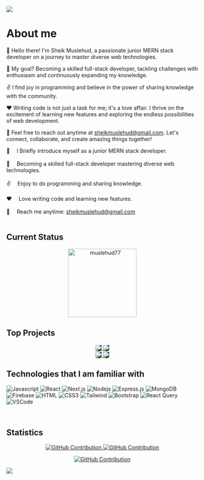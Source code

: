 <!-- banner -->
  <a target="_blank" href="https://www.linkedin.com/in/muslehud777/"><img src="https://github.com/Muslehud77/Muslehud77/blob/main/Assets/banner-muslehud77.gif?raw=true" height="auto"  style="border-radius:1%"></a>

# About me
 
<p>
 
👋 Hello there! I'm Sheik Muslehud, a passionate junior MERN stack developer on a journey to master diverse web technologies.

💪 My goal? Becoming a skilled full-stack developer, tackling challenges with enthusiasm and continuously expanding my knowledge.

✌️ I find joy in programming and believe in the power of sharing knowledge with the community.

❤️ Writing code is not just a task for me; it's a love affair. I thrive on the excitement of learning new features and exploring the endless possibilities of web development.

💬 Feel free to reach out anytime at sheikmuslehud@gmail.com. Let's connect, collaborate, and create amazing things together!
  
👋&emsp; I Briefly introduce myself as a junior MERN stack developer. <br/><br/>
💪&emsp; Becoming a skilled full-stack developer mastering diverse web technologies. <br/><br/>
 ✌️&emsp; Enjoy to do programming and sharing knowledge. <br/><br/>
 ❤️&emsp; Love writing code and learning new features.<br/><br/>
  💬&emsp; Reach me anytime: sheikmuslehud@gmail.com<br/><br/>


</p>


 ## Current Status


<p  align="center"><img align="center" height="180em" src="https://github-readme-streak-stats.herokuapp.com?user=muslehud77&theme=black-ice&hide_border=true&date_format=j%20M%5B%20Y%5D&card_width=1000&background=45%2C070076%2C000000" alt="muslehud77" /></p>



<!-- pinned -->
## Top Projects 
<div  align="center" >
     <a target="_blank" href="https://github.com/Muslehud77/photoberry-story">
  <img align="center" style="background-color: black;" src="https://github-readme-stats.vercel.app/api/pin/?username=Muslehud77&repo=Photoberry-Story&border_color=07006E&bg_color=0D1117&title_color=C9D1D9&text_color=8B949E&icon_color=fff" />
</a>
 <a target="_blank" href="https://github.com/Muslehud77/Device-Dynasty">
  <img align="center" style="background-color: black;" src="https://github-readme-stats.vercel.app/api/pin/?username=Muslehud77&repo=Device-dynasty&border_color=07006E&bg_color=0D1117&title_color=C9D1D9&text_color=8B949E&icon_color=fff" />
</a>
  </div>
<div  align="center" >
    <a target="_blank" href="https://github.com/Muslehud77/Crystal-cup-cafe">
   <img align="center" style="background-color: black;" src="https://github-readme-stats.vercel.app/api/pin/?username=Muslehud77&repo=Crystal-cup-cafe&border_color=07006E&bg_color=0D1117&title_color=C9D1D9&text_color=8B949E&icon_color=fff" />
</a>
 <a target="_blank" href="https://github.com/Muslehud77/Talent-Sphere">
<img align="center" style="background-color: black;" src="https://github-readme-stats.vercel.app/api/pin/?username=Muslehud77&repo=Talent-Sphere&border_color=07006E&bg_color=0D1117&title_color=C9D1D9&text_color=8B949E&icon_color=fff" />
</a>
  </div>
<!-- ![Jokes Card](https://readme-jokes.vercel.app/api?hideBorder&qColor=%23fff&aColor=%23c4c4c4) -->

<!-- use to code -->
## Technologies that I am familiar with

![Javascript](https://img.shields.io/badge/Javascript-F0DB4F?style=for-the-badge&labelColor=black&logo=javascript&logoColor=F0DB4F)
![React](https://img.shields.io/badge/-React-61DBFB?style=for-the-badge&labelColor=black&logo=react&logoColor=61DBFB)
![Next.js](https://img.shields.io/badge/next.js-000000?style=for-the-badge&logo=nextdotjs&logoColor=white)
![Nodejs](https://img.shields.io/badge/Nodejs-3C873A?style=for-the-badge&labelColor=black&logo=node.js&logoColor=3C873A)
![Express.js](https://img.shields.io/badge/Express.js-000000?style=for-the-badge&logo=express&logoColor=white)
![MongoDB](https://img.shields.io/badge/MongoDB-4EA94B?style=for-the-badge&logo=mongodb&logoColor=white)
![Firebase](https://img.shields.io/badge/Firebase-FFFFF?style=for-the-badge&logo=firebase&logoColor=white)
![HTML](https://img.shields.io/badge/HTML5-E34F26?style=for-the-badge&logo=html5&logoColor=white)
![CSS3](https://img.shields.io/badge/CSS3-1572B6?style=for-the-badge&logo=css3&logoColor=white)
![Tailwind](https://img.shields.io/badge/Tailwind_CSS-092749?style=for-the-badge&logo=tailwindcss&logoColor=06B6D4&labelColor=000000)
![Bootstrap](https://img.shields.io/badge/Bootstrap-563D7C?style=for-the-badge&logo=bootstrap&logoColor=white)
![React Query](https://img.shields.io/badge/-Tanstack_query-FF4154?style=for-the-badge&logo=react%20query&logoColor=white)
![VSCode](https://img.shields.io/badge/Visual_Studio-0078d7?style=for-the-badge&logo=visual%20studio&logoColor=white)


<br/>



<!-- statistics -->

## Statistics


<p align="center">
  <a href="https://github.com/Muslehud77">
    <img src="https://github-profile-summary-cards.vercel.app/api/cards/repos-per-language?username=Muslehud77&theme=dark" alt="GitHub Contribution"/>
  </a>
  <a href="https://github.com/Muslehud77">
    <img src="https://github-profile-summary-cards.vercel.app/api/cards/stats?username=Muslehud77&theme=dark" alt="GitHub Contribution"/>
  </a>
</p>
<p align="center">
  <a href="https://github.com/Muslehud77">
    <img src="https://github-profile-summary-cards.vercel.app/api/cards/profile-details?username=Muslehud77&theme=dark" alt="GitHub Contribution"/>
  </a>
</p>





<img align="center" src="https://github-readme-activity-graph.vercel.app/graph?username=muslehud77&theme=high-contrast" />





